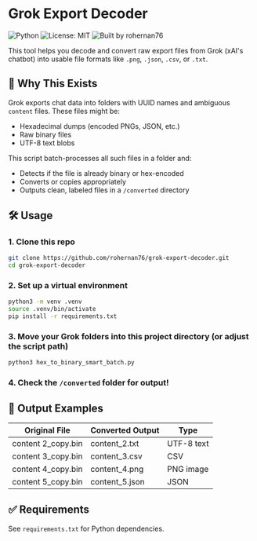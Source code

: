 # Grok Export Decoder

![Python](https://img.shields.io/badge/Python-3.11-blue.svg)
![License: MIT](https://img.shields.io/badge/License-MIT-yellow.svg)
![Built by rohernan76](https://img.shields.io/badge/Built%20by-rohernan76-blueviolet?style=for-the-badge&logo=github)

This tool helps you decode and convert raw export files from Grok (xAI's chatbot) into usable file formats like `.png`, `.json`, `.csv`, or `.txt`.

## 🧠 Why This Exists

Grok exports chat data into folders with UUID names and ambiguous `content` files. These files might be:
- Hexadecimal dumps (encoded PNGs, JSON, etc.)
- Raw binary files
- UTF-8 text blobs

This script batch-processes all such files in a folder and:
- Detects if the file is already binary or hex-encoded
- Converts or copies appropriately
- Outputs clean, labeled files in a `/converted` directory

## 🛠️ Usage

### 1. Clone this repo

```bash
git clone https://github.com/rohernan76/grok-export-decoder.git
cd grok-export-decoder
```

### 2. Set up a virtual environment

```bash
python3 -m venv .venv
source .venv/bin/activate
pip install -r requirements.txt
```

### 3. Move your Grok folders into this project directory (or adjust the script path)

```bash
python3 hex_to_binary_smart_batch.py
```

### 4. Check the `/converted` folder for output!

## 📁 Output Examples

| Original File        | Converted Output       | Type        |
|----------------------|------------------------|-------------|
| content 2_copy.bin   | content_2.txt          | UTF-8 text  |
| content 3_copy.bin   | content_3.csv          | CSV         |
| content 4_copy.bin   | content_4.png          | PNG image   |
| content 5_copy.bin   | content_5.json         | JSON        |

## ✅ Requirements

See `requirements.txt` for Python dependencies.
